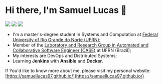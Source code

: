 <h1>Hi there, I'm Samuel Lucas 👋</h1>

<a href="https://linkedin.com/in/samuel1797/"><img src="https://img.shields.io/badge/linkedin-0077B5.svg?style=for-the-badge&logo=linkedin&logoColor=white"></a>
<a href="https://instagram.com/samuelferino17"><img src="https://img.shields.io/badge/instagram-E4405F.svg?style=for-the-badge&logo=instagram&logoColor=white"></a>
<a href="mailto:samuellucas97@ufrn.edu.br"><img src="https://img.shields.io/badge/e‑mail-D14836.svg?style=for-the-badge&logo=GMail&logoColor=white"></a>

 * I'm a master's-degree student in Systems and Computation at [Federal University of Rio Grande do Norte (UFRN)](https://www.ufrn.br/);
 * Member of the [Laboratory and Research Group in Automated and Collaborative Software Engineer (CASE)](http://caseufrn.github.io/) at UFRN (Brazil);
 * My interests are DevOps and Distributed Systems;
 * Learning **Jenkins** with **Ansible** and **Docker**.


If You'd like to know more about me, please visit my personal website: [https://samuellucas97.github.io/](https://samuellucas97.github.io/)

